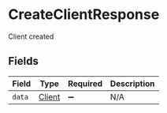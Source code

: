 # CreateClientResponse

Client created


## Fields

| Field                                   | Type                                    | Required                                | Description                             |
| --------------------------------------- | --------------------------------------- | --------------------------------------- | --------------------------------------- |
| `data`                                  | [Client](../../models/shared/client.md) | :heavy_minus_sign:                      | N/A                                     |